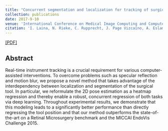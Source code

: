 ```yaml
---
title: "Concurrent segmentation and localization for tracking of surgical instruments"
collection: publications
date: 2017-9-10
venue: 'International Conference on Medical Image Computing and Computer-assisted Intervention 2017 (MICCAI)'
citation: 'I. Laina, N. Rieke, C. Rupprecht, J. Page Vizcaíno, A. Eslami, F. Tombari, N. Navab &quot;Concurrent segmentation and localization for tracking of surgical instruments.&quot; In <i>MICCAI 17</i>.'
---
```


 [[PDF]](https://arxiv.org/pdf/1703.10701) 
 <!-- [[Project Page]](https://sjenni.github.io/LearningToSpotArtifacts/) [[Code]](https://github.com/sjenni/LearningToSpotArtifacts)  -->

## Abstract

Real-time instrument tracking is a crucial requirement for various computer-assisted interventions. To overcome problems such as specular reflection and motion blur, we propose a novel method that takes advantage of the interdependency between localization and segmentation of the surgical tool. In particular, we reformulate the 2D pose estimation as a heatmap regression and thereby enable a robust, concurrent regression of both tasks via deep learning. Throughout experimental results, we demonstrate that this modeling leads to a significantly better performance than directly regressing the tool position and that our method outperforms the state-of-the-art on a Retinal Microsurgery benchmark and the MICCAI EndoVis Challenge 2015.